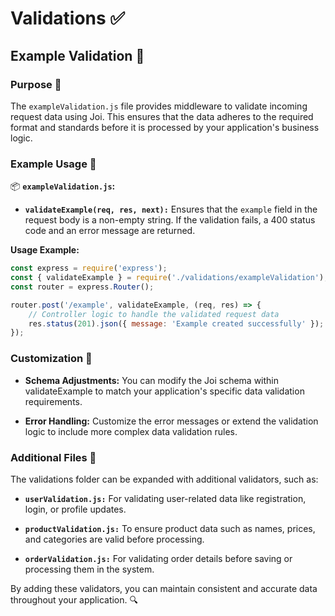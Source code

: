 # Validations ✅

## Example Validation 📝

### Purpose 🎯

The `exampleValidation.js` file provides middleware to validate incoming request data using Joi. This ensures that the data adheres to the required format and standards before it is processed by your application's business logic.

### Example Usage 🚀

📦 **`exampleValidation.js`:**

- **`validateExample(req, res, next):`** Ensures that the `example` field in the request body is a non-empty string. If the validation fails, a 400 status code and an error message are returned.

**Usage Example:**

```javascript
const express = require('express');
const { validateExample } = require('./validations/exampleValidation');
const router = express.Router();

router.post('/example', validateExample, (req, res) => {
	// Controller logic to handle the validated request data
	res.status(201).json({ message: 'Example created successfully' });
});
```

### Customization 🎨

- **Schema Adjustments:** You can modify the Joi schema within validateExample to match your application's specific data validation requirements.

- **Error Handling:** Customize the error messages or extend the validation logic to include more complex data validation rules.

### Additional Files 📂

The validations folder can be expanded with additional validators, such as:

- **`userValidation.js:`** For validating user-related data like registration, login, or profile updates.

- **`productValidation.js:`** To ensure product data such as names, prices, and categories are valid before processing.

- **`orderValidation.js:`** For validating order details before saving or processing them in the system.

By adding these validators, you can maintain consistent and accurate data throughout your application. 🔍

